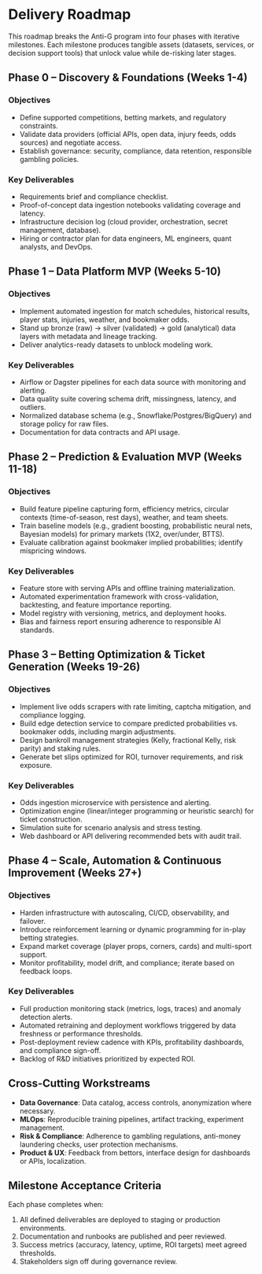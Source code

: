 # Delivery Roadmap

This roadmap breaks the Anti-G program into four phases with iterative milestones. Each milestone produces tangible assets (datasets, services, or decision support tools) that unlock value while de-risking later stages.

## Phase 0 – Discovery & Foundations (Weeks 1-4)

### Objectives
- Define supported competitions, betting markets, and regulatory constraints.
- Validate data providers (official APIs, open data, injury feeds, odds sources) and negotiate access.
- Establish governance: security, compliance, data retention, responsible gambling policies.

### Key Deliverables
- Requirements brief and compliance checklist.
- Proof-of-concept data ingestion notebooks validating coverage and latency.
- Infrastructure decision log (cloud provider, orchestration, secret management, database).
- Hiring or contractor plan for data engineers, ML engineers, quant analysts, and DevOps.

## Phase 1 – Data Platform MVP (Weeks 5-10)

### Objectives
- Implement automated ingestion for match schedules, historical results, player stats, injuries, weather, and bookmaker odds.
- Stand up bronze (raw) → silver (validated) → gold (analytical) data layers with metadata and lineage tracking.
- Deliver analytics-ready datasets to unblock modeling work.

### Key Deliverables
- Airflow or Dagster pipelines for each data source with monitoring and alerting.
- Data quality suite covering schema drift, missingness, latency, and outliers.
- Normalized database schema (e.g., Snowflake/Postgres/BigQuery) and storage policy for raw files.
- Documentation for data contracts and API usage.

## Phase 2 – Prediction & Evaluation MVP (Weeks 11-18)

### Objectives
- Build feature pipeline capturing form, efficiency metrics, circular contexts (time-of-season, rest days), weather, and team sheets.
- Train baseline models (e.g., gradient boosting, probabilistic neural nets, Bayesian models) for primary markets (1X2, over/under, BTTS).
- Evaluate calibration against bookmaker implied probabilities; identify mispricing windows.

### Key Deliverables
- Feature store with serving APIs and offline training materialization.
- Automated experimentation framework with cross-validation, backtesting, and feature importance reporting.
- Model registry with versioning, metrics, and deployment hooks.
- Bias and fairness report ensuring adherence to responsible AI standards.

## Phase 3 – Betting Optimization & Ticket Generation (Weeks 19-26)

### Objectives
- Implement live odds scrapers with rate limiting, captcha mitigation, and compliance logging.
- Build edge detection service to compare predicted probabilities vs. bookmaker odds, including margin adjustments.
- Design bankroll management strategies (Kelly, fractional Kelly, risk parity) and staking rules.
- Generate bet slips optimized for ROI, turnover requirements, and risk exposure.

### Key Deliverables
- Odds ingestion microservice with persistence and alerting.
- Optimization engine (linear/integer programming or heuristic search) for ticket construction.
- Simulation suite for scenario analysis and stress testing.
- Web dashboard or API delivering recommended bets with audit trail.

## Phase 4 – Scale, Automation & Continuous Improvement (Weeks 27+)

### Objectives
- Harden infrastructure with autoscaling, CI/CD, observability, and failover.
- Introduce reinforcement learning or dynamic programming for in-play betting strategies.
- Expand market coverage (player props, corners, cards) and multi-sport support.
- Monitor profitability, model drift, and compliance; iterate based on feedback loops.

### Key Deliverables
- Full production monitoring stack (metrics, logs, traces) and anomaly detection alerts.
- Automated retraining and deployment workflows triggered by data freshness or performance thresholds.
- Post-deployment review cadence with KPIs, profitability dashboards, and compliance sign-off.
- Backlog of R&D initiatives prioritized by expected ROI.

## Cross-Cutting Workstreams

- **Data Governance**: Data catalog, access controls, anonymization where necessary.
- **MLOps**: Reproducible training pipelines, artifact tracking, experiment management.
- **Risk & Compliance**: Adherence to gambling regulations, anti-money laundering checks, user protection mechanisms.
- **Product & UX**: Feedback from bettors, interface design for dashboards or APIs, localization.

## Milestone Acceptance Criteria

Each phase completes when:
1. All defined deliverables are deployed to staging or production environments.
2. Documentation and runbooks are published and peer reviewed.
3. Success metrics (accuracy, latency, uptime, ROI targets) meet agreed thresholds.
4. Stakeholders sign off during governance review.
